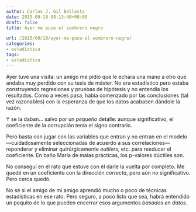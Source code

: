```yaml
---
author: Carlos J. Gil Bellosta
date: 2015-09-10 08:13:40+00:00
draft: false
title: Ayer me puse el sombrero negro

url: /2015/09/10/ayer-me-puse-el-sombrero-negro/
categories:
- estadística
tags:
- estadística
---
```


Ayer tuve una visita: un amigo me pidió que le echara una mano a otro que andaba muy perdido con su tesis de máster. No era estadístico pero estaba construyendo regresiones y pruebas de hipótesis y no entendía los resultados. Como a veces pasa, había comenzado por las conclusiones (tal vez razonables) con la esperanza de que los datos acabasen dándole la razón.

Y se la daban... salvo por un _pequeño_ detalle: aunque significativo, el coeficiente de la corrupción tenía el signo contrario.

Pero basta con jugar con las variables que entran y no entran en el modelo —cuidadosamente seleccionadas de acuerdo a sus correlaciones— reponderar y eliminar quirúrgicamente _outliers_, etc. para reeducar el coeficiente. En baño María de malas prácticas, los p-valores dúctiles son.

No conseguí en el rato que estuve con él darle la vuelta por completo. Me quedé en un coeficiente con la dirección _correcta_, pero aún no significativo. Pero cerca quedó.

No sé si el amigo de mi amigo aprendió mucho o poco de técnicas estadísticas en ese rato. Pero seguro, a poco listo que sea, habrá entendido un poquito de lo que pueden encerrar esos argumentos _basados en datos_.
